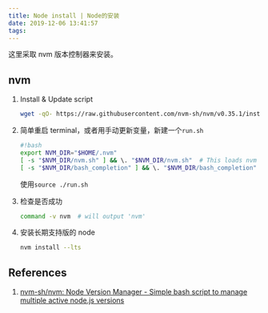 ```yaml
---
title: Node install | Node的安装
date: 2019-12-06 13:41:57
tags:
---
```


这里采取 nvm 版本控制器来安装。

nvm
---

1. Install & Update script

    ```sh
    wget -qO- https://raw.githubusercontent.com/nvm-sh/nvm/v0.35.1/install.sh | bash
    ```

2. 简单重启 terminal，或者用手动更新变量，新建一个`run.sh`

    ``` bash
    #!bash
    export NVM_DIR="$HOME/.nvm"
    [ -s "$NVM_DIR/nvm.sh" ] && \. "$NVM_DIR/nvm.sh"  # This loads nvm
    [ -s "$NVM_DIR/bash_completion" ] && \. "$NVM_DIR/bash_completion"  # This loads nvm bash_completion
    ```

    使用`source ./run.sh`

3. 检查是否成功

    ```sh
    command -v nvm  # will output 'nvm'
    ```

4. 安装长期支持版的 node

    ```sh
    nvm install --lts
    ```

References
---

1. [nvm-sh/nvm: Node Version Manager - Simple bash script to manage multiple active node.js versions](https://github.com/nvm-sh/nvm#install-script)
